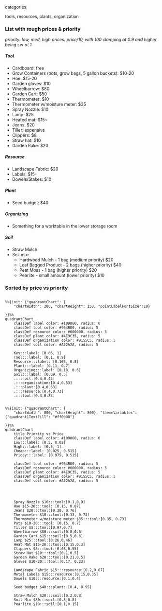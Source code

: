 

categories:

tools, resources, plants, organization
### List with rough prices & priority
*priority: low, med, high*
*prices: price/10, with 100 clamping at 0.9 and higher being set at 1*

##### Tool
- Cardboard: free
- Grow Containers (pots, grow bags, 5 gallon buckets): $10-20
- Hoe: $15-20
- Garden gloves: $10
- Wheelbarrow: $80
- Garden Cart: $50
- Thermometer: $10
- Thermometer w/moisture meter: $35
- Spray Nozzle: $10
- Lamp: $25
- Heated mat: $15~
- Jeans: $20
- Tiller: expensive
- Clippers: $8
- Straw hat: $10
- Garden Rake: $20
##### Resource
- Landscape Fabric: $20
- Labels: $15-
- Dowels/Stakes: $10
##### Plant
- Seed budget: $40
##### Organizing
- Something for a worktable in the lower storage room
##### Soil
- Straw Mulch
- Soil mix:
	- Hardwood Mulch - 1 bag (medium priority) $20
	- Leaf Bagged Product -  2 bags (higher priority) $40
	- Peat Moss - 1 bag (higher priority) $20
	- Pearlite - small amount (lower priority) $10

### Sorted by price vs priority

```mermaid

%%{init: {"quadrantChart": {
	"chartWidth": 200, "chartHeight": 150, "pointLabelFontSize":10}

}}%%
quadrantChart
	classDef label color: #109060, radius: 0
	classDef tool color: #964B00, radius: 5
	classDef resource color: #000000, radius: 5
	classDef plant color: #4E9C35, radius: 5
	classDef organization color: #9155C5, radius: 5
	classDef soil color: #A52A2A, radius: 5

	Key:::label: [0.06, 1]
	Tool:::label: [0.1, 0.9]
	Resource:::label: [0.165, 0.8]
	Plant:::label: [0.11, 0.7]
	Organizing:::label: [0.18, 0.6]
	Soil:::label: [0.09, 0.5]
	.:::soil:[0.4,0.43]
	.:::organization:[0.4,0.53]
	.:::plant:[0.4,0.63]
	.:::resource:[0.4,0.73]
	.:::tool:[0.4,0.83]
```

```mermaid

%%{init: {"quadrantChart": {
	"chartWidth": 800, "chartHeight": 800}, "themeVariables": {"quadrant1TextFill": "#ff0000"} 

}}%%
quadrantChart
	title Priority vs Price
	classDef label color: #109060, radius: 0
	Low:::label: [0.5, 0.02] 
	High:::label: [0.5, 1] 
	Cheap:::label: [0.025, 0.515]
	Pricey:::label: [0.975, 0.515]

	classDef tool color: #964B00, radius: 5
	classDef resource color: #000000, radius: 5
	classDef plant color: #4E9C35, radius: 5
	classDef organization color: #9155C5, radius: 5
	classDef soil color: #A52A2A, radius: 5

	
	

	Spray Nozzle $10:::tool:[0.1,0.9]
	Hoe $15-20:::tool: [0.15, 0.87]
	Jeans $20:::tool:[0.20, 0.76]
	Thermometer $10:::tool:[0.13, 0.73]
	Thermometer w/moisture meter $35:::tool:[0.35, 0.73]
	Pots $10-20:::tool: [0.15, 0.7]
	Tiller $$:::tool:[0.97,0.7]
	Wheelbarrow $80:::soil:[0.8,0.6]
	Garden Cart $15:::soil:[0.5,0.6]
	Lamp $25:::tool:[0.26,0.46]
	Heat Mat $15-20:::tool:[0.15,0.3]
	Clippers $8:::tool:[0.08,0.55]
	Straw Hat $10:::tool:[0.1,0.5]
	Garden Rake $20:::tool:[0.21,0.5]
	Gloves $10-20:::tool:[0.17, 0.23]

	Landscape Fabric $15:::resource:[0.2,0.67]
	Metal Labels $15:::resource:[0.15,0.35]
	Dowels $10:::resource:[0.1,0.4]

	Seed budget $40:::plant: [0.4, 0.95]

	Straw Mulch $20:::soil:[0.2,0.8]
	Soil Mix $80:::soil:[0.8,0.8]
	Pearlite $10:::soil:[0.1,0.15]
```



